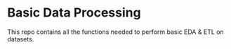 # Basic Data Processing
This repo contains all the functions needed to perform basic EDA &amp; ETL on datasets.
